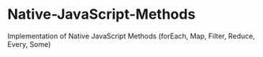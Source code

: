 # Native-JavaScript-Methods
Implementation of Native JavaScript Methods (forEach, Map, Filter, Reduce, Every, Some)
